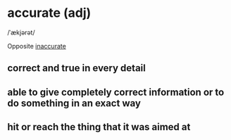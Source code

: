 # accurate (adj)

/ˈækjərət/

Opposite [inaccurate](inaccurate-adj.md#not-exact-or-accurate-with-mistakes)

## correct and true in every detail

## able to give completely correct information or to do something in an exact way

## hit or reach the thing that it was aimed at